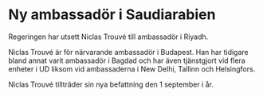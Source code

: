 # Ny ambassadör i Saudiarabien

Regeringen har utsett Niclas Trouvé till ambassadör i Riyadh.

Niclas Trouvé är för närvarande ambassadör i Budapest. Han har tidigare bland annat varit ambassadör i Bagdad och har även tjänstgjort vid flera enheter i UD liksom vid ambassaderna i New Delhi, Tallinn och Helsingfors.

Niclas Trouvé tillträder sin nya befattning den 1 september i år.
